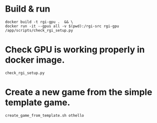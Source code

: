# Build & run
```
docker build -t rgi-gpu .  && \
docker run -it --gpus all -v $(pwd):/rgi-src rgi-gpu /app/scripts/check_rgi_setup.py
```

# Check GPU is working properly in docker image.
```
check_rgi_setup.py
```

# Create a new game from the simple template game.
```
create_game_from_template.sh othello
```